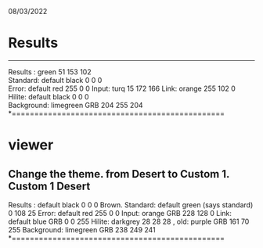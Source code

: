 
08/03/2022

# Results
  ------------------------------------------------------
 Results :   green 51 153 102         
 Standard:   default black 0 0 0  
 Error:      default red 255 0 0
 Input:      turq 15 172 166 
 Link:       orange 255 102 0
 Hilite:     default black 0 0 0   
 Background: limegreen GRB 204 255 204
*===============================================
#
# viewer
Change the theme. from Desert to Custom 1.
            Custom 1                      Desert
  ------------------------------------------------------
 Results :   default black 0 0 0           Brown.
 Standard:   default green (says standard) 0 108 25
 Error:      default red 255 0 0
 Input:      orange GRB 228 128 0
 Link:       default blue GRB 0 0 255
 Hilite:     darkgrey 28 28 28 , old: purple GRB 161 70 255
 Background: limegreen GRB 238 249 241
  *===============================================